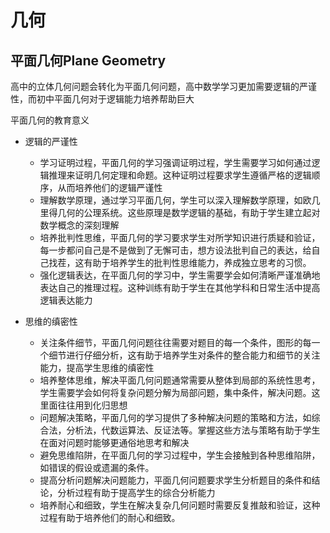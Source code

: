 # 几何

## 平面几何Plane Geometry

高中的立体几何问题会转化为平面几何问题，高中数学学习更加需要逻辑的严谨性，而初中平面几何对于逻辑能力培养帮助巨大

平面几何的教育意义

- 逻辑的严谨性
    - 学习证明过程，平面几何的学习强调证明过程，学生需要学习如何通过逻辑推理来证明几何定理和命题。这种证明过程要求学生遵循严格的逻辑顺序，从而培养他们的逻辑严谨性
    - 理解数学原理，通过学习平面几何，学生可以深入理解数学原理，如欧几里得几何的公理系统。这些原理是数学逻辑的基础，有助于学生建立起对数学概念的深刻理解
    - 培养批判性思维，平面几何的学习要求学生对所学知识进行质疑和验证，每一步都问自己是不是做到了无懈可击，想方设法批判自己的表达，给自己找茬，这有助于培养学生的批判性思维能力，养成独立思考的习惯。
    - 强化逻辑表达，在平面几何的学习中，学生需要学会如何清晰严谨准确地表达自己的推理过程。这种训练有助于学生在其他学科和日常生活中提高逻辑表达能力

- 思维的缜密性
    - 关注条件细节，平面几何问题往往需要对题目的每一个条件，图形的每一个细节进行仔细分析，这有助于培养学生对条件的整合能力和细节的关注能力，提高学生思维的缜密性
    - 培养整体思维，解决平面几何问题通常需要从整体到局部的系统性思考，学生需要学会如何将复杂问题分解为局部问题，集中条件，解决问题。这里面往往用到化归思想
    - 问题解决策略，平面几何的学习提供了多种解决问题的策略和方法，如综合法，分析法，代数运算法、反证法等。掌握这些方法与策略有助于学生在面对问题时能够更通俗地思考和解决
    - 避免思维陷阱，在平面几何的学习过程中，学生会接触到各种思维陷阱，如错误的假设或遗漏的条件。
    - 提高分析问题解决问题能力，平面几何问题要求学生分析题目的条件和结论，分析过程有助于提高学生的综合分析能力
    - 培养耐心和细致，学生在解决复杂几何问题时需要反复推敲和验证，这种过程有助于培养他们的耐心和细致。